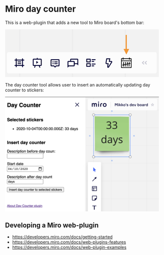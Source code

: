 # Miro day counter

This is a web-plugin that adds a new tool to Miro board's bottom bar:

![bottom bar](https://raw.githubusercontent.com/mtreinik/miro-day-counter/main/docs/bottombar.png)

The day counter tool allows user to insert an automatically updating day counter to stickers:

![bottom bar](https://raw.githubusercontent.com/mtreinik/miro-day-counter/main/docs/sidebar.png)

## Developing a Miro web-plugin

- https://developers.miro.com/docs/getting-started
- https://developers.miro.com/docs/web-plugins-features
- https://developers.miro.com/docs/web-plugin-examples